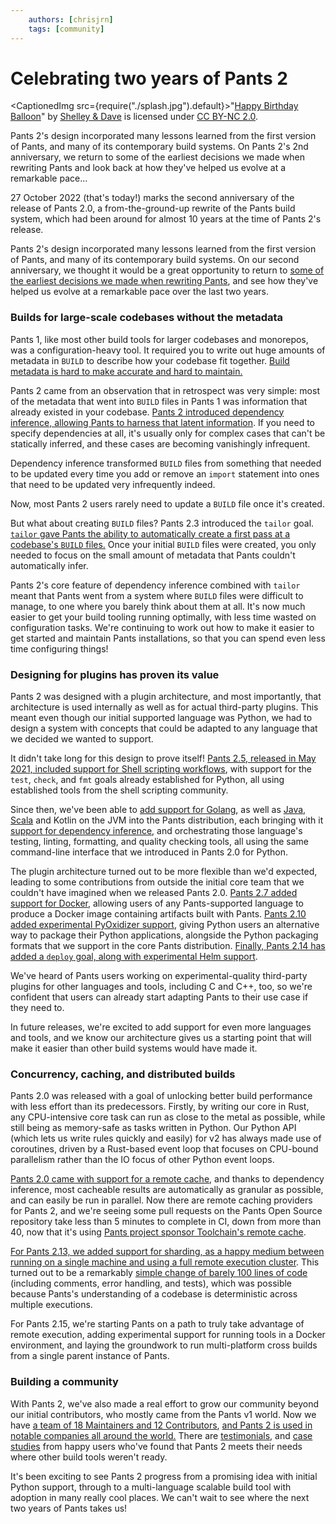 ```yaml
---
    authors: [chrisjrn]
    tags: [community]
---
```


# Celebrating two years of Pants 2

<CaptionedImg src={require("./splash.jpg").default}>"[Happy Birthday Balloon](https://www.flickr.com/photos/93322500@N00/6077474404)" by [Shelley & Dave](https://www.flickr.com/photos/93322500@N00) is licensed under [CC BY-NC 2.0](https://creativecommons.org/licenses/by-nc/2.0/?ref=openverse).</CaptionedImg>

Pants 2's design incorporated many lessons learned from the first version of Pants, and many of its contemporary build systems. On Pants 2's 2nd anniversary, we return to some of the earliest decisions we made when rewriting Pants and look back at how they've helped us evolve at a remarkable pace…

<!--truncate-->

27 October 2022 (that's today!) marks the second anniversary of the release of Pants 2.0, a from-the-ground-up rewrite of the Pants build system, which had been around for almost 10 years at the time of Pants 2's release.

Pants 2's design incorporated many lessons learned from the first version of Pants, and many of its contemporary build systems. On our second anniversary, we thought it would be a great opportunity to return to [some of the earliest decisions we made when rewriting Pants](../2020-10-27-introducing-pants-v2/index.md), and see how they've helped us evolve at a remarkable pace over the last two years.

### Builds for large-scale codebases without the metadata

Pants 1, like most other build tools for larger codebases and monorepos, was a configuration-heavy tool. It required you to write out huge amounts of metadata in `BUILD` to describe how your codebase fit together. [Build metadata is hard to make accurate and hard to maintain.](../2021-11-18-pants-vs-bazel/index.md)

Pants 2 came from an observation that in retrospect was very simple: most of the metadata that went into `BUILD` files in Pants 1 was information that already existed in your codebase. [Pants 2 introduced dependency inference, allowing Pants to harness that latent information](../2022-10-27-why-dependency-inference/index.md). If you need to specify dependencies at all, it's usually only for complex cases that can't be statically inferred, and these cases are becoming vanishingly infrequent.

Dependency inference transformed `BUILD` files from something that needed to be updated every time you add or remove an `import` statement into ones that need to be updated very infrequently indeed.

Now, most Pants 2 users rarely need to update a `BUILD` file once it's created.

But what about creating `BUILD` files? Pants 2.3 introduced the `tailor` goal. [`tailor` gave Pants the ability to automatically create a first pass at a codebase's `BUILD` files.](../2021-03-19-tailoring-pants-to-your-codebase/index.md) Once your initial `BUILD` files were created, you only needed to focus on the small amount of metadata that Pants couldn't automatically infer.

Pants 2's core feature of dependency inference combined with `tailor` meant that Pants went from a system where `BUILD` files were difficult to manage, to one where you barely think about them at all. It's now much easier to get your build tooling running optimally, with less time wasted on configuration tasks. We're continuing to work out how to make it easier to get started and maintain Pants installations, so that you can spend even less time configuring things!

### Designing for plugins has proven its value

Pants 2 was designed with a plugin architecture, and most importantly, that architecture is used internally as well as for actual third-party plugins. This meant even though our initial supported language was Python, we had to design a system with concepts that could be adapted to any language that we decided we wanted to support.

It didn't take long for this design to prove itself! [Pants 2.5, released in May 2021, included support for Shell scripting workflows](../2021-05-20-introducing-pants-2-5/index.md), with support for the `test`, `check`, and `fmt` goals already established for Python, all using established tools from the shell scripting community.

Since then, we've been able to [add support for Golang](../2021-11-10-golang-support-pants-28/index.md), as well as [Java, Scala](../2022-01-12-pants-2-9/index.md) and Kotlin on the JVM into the Pants distribution, each bringing with it [support for dependency inference](../2021-11-22-automatically-unlocking-concurrent-builds-and-fine-grained-caching-on-the-jvm-with-dependency-inference/index.md), and orchestrating those language's testing, linting, formatting, and quality checking tools, all using the same command-line interface that we introduced in Pants 2.0 for Python.

The plugin architecture turned out to be more flexible than we'd expected, leading to some contributions from outside the initial core team that we couldn't have imagined when we released Pants 2.0. [Pants 2.7 added support for Docker](../2021-09-28-docker-support/index.md), allowing users of any Pants-supported language to produce a Docker image containing artifacts built with Pants. [Pants 2.10 added experimental PyOxidizer support](../2022-02-18-packaging-python-with-the-pyoxidizer-pants-plugin/index.md), giving Python users an alternative way to package their Python applications, alongside the Python packaging formats that we support in the core Pants distribution. [Finally, Pants 2.14 has added a `deploy` goal, along with experimental Helm support](../2022-10-26-pants-2-14/index.md).

We've heard of Pants users working on experimental-quality third-party plugins for other languages and tools, including C and C++, too, so we're confident that users can already start adapting Pants to their use case if they need to.

In future releases, we're excited to add support for even more languages and tools, and we know our architecture gives us a starting point that will make it easier than other build systems would have made it.

### Concurrency, caching, and distributed builds

Pants 2.0 was released with a goal of unlocking better build performance with less effort than its predecessors. Firstly, by writing our core in Rust, any CPU-intensive core task can run as close to the metal as possible, while still being as memory-safe as tasks written in Python. Our Python API (which lets us write rules quickly and easily) for v2 has always made use of coroutines, driven by a Rust-based event loop that focuses on CPU-bound parallelism rather than the IO focus of other Python event loops.

[Pants 2.0 came with support for a remote cache](https://www.pantsbuild.org/docs/remote-caching), and thanks to dependency inference, most cacheable results are automatically as granular as possible, and can easily be run in parallel. Now there are remote caching providers for Pants 2, and we're seeing some pull requests on the Pants Open Source repository take less than 5 minutes to complete in CI, down from more than 40, now that it's using [Pants project sponsor Toolchain's remote cache](https://toolchain.com).

[For Pants 2.13, we added support for sharding, as a happy medium between running on a single machine and using a full remote execution cluster](../2022-09-01-introducing-pants-2-13/index.md). This turned out to be a remarkably [simple change of barely 100 lines of code](https://github.com/pantsbuild/pants/pull/15417/files) (including comments, error handling, and tests), which was possible because Pants's understanding of a codebase is deterministic across multiple executions.

For Pants 2.15, we're starting Pants on a path to truly take advantage of remote execution, adding experimental support for running tools in a Docker environment, and laying the groundwork to run multi-platform cross builds from a single parent instance of Pants.

### Building a community

With Pants 2, we've also made a real effort to grow our community beyond our initial contributors, who mostly came from the Pants v1 world. Now we have [a team of 18 Maintainers and 12 Contributors](https://www.pantsbuild.org/docs/team), [and Pants 2 is used in notable companies all around the world.](https://www.pantsbuild.org/page/who-uses-pants) There are [testimonials](https://www.pantsbuild.org/docs/testimonials), and [case studies](https://www.pantsbuild.org/docs/media#posts--articles) from happy users who've found that Pants 2 meets their needs where other build tools weren't ready.

It's been exciting to see Pants 2 progress from a promising idea with initial Python support, through to a multi-language scalable build tool with adoption in many really cool places. We can't wait to see where the next two years of Pants takes us!
